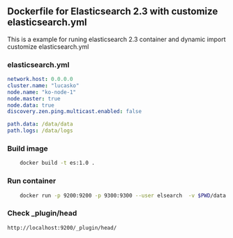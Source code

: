 ## Dockerfile for Elasticsearch 2.3 with customize elasticsearch.yml
This is a example for runing elasticsearch 2.3 container and dynamic import customize elasticsearch.yml


### elasticsearch.yml

```yml
network.host: 0.0.0.0
cluster.name: "lucasko"
node.name: "ko-node-1"
node.master: true
node.data: true
discovery.zen.ping.multicast.enabled: false 

path.data: /data/data
path.logs: /data/logs
```

### Build image

```sh
	docker build -t es:1.0 . 
```

### Run container

```sh
	docker run -p 9200:9200 -p 9300:9300 --user elsearch  -v $PWD/data:/data -v $PWD/config:/elasticsearch/config  es:1.0 /elasticsearch/bin/elasticsearch 
```

### Check _plugin/head

	http://localhost:9200/_plugin/head/

